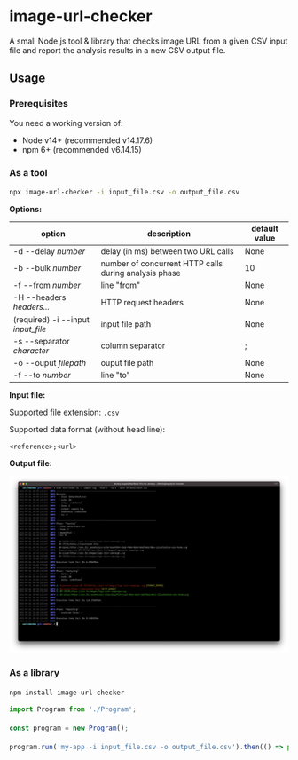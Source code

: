 # image-url-checker

A small Node.js tool & library that checks image URL from a given CSV input file and report the analysis results in a new CSV output file. 

## Usage

### Prerequisites

You need a working version of:
* Node v14+ (recommended v14.17.6)
* npm 6+ (recommended v6.14.15)

### As a tool

```bash
npx image-url-checker -i input_file.csv -o output_file.csv
```

**Options:**

| option | description | default value |
| ------ | ----------- | ------------- |
| -d --delay _number_ | delay (in ms) between two URL calls | None |
| -b --bulk _number_ | number of concurrent HTTP calls during analysis phase | 10 |
| -f --from _number_ | line "from" | None |
| -H --headers _headers..._ | HTTP request headers | None |
| (required) -i --input _input_file_ | input file path | None |
| -s --separator _character_ | column separator | ; |
| -o --ouput _filepath_ | ouput file path | None |
| -f --to _number_ | line "to" | None |

**Input file:**

Supported file extension: `.csv`

Supported data format (without head line):
``` 
<reference>;<url>
```

**Output file:**

![Screenshot](docs/image-url-checker_screenshot.png)

### As a library

```bash
npm install image-url-checker
```

```javascript
import Program from './Program';

const program = new Program();

program.run('my-app -i input_file.csv -o output_file.csv').then(() => process.exit(0));
```
